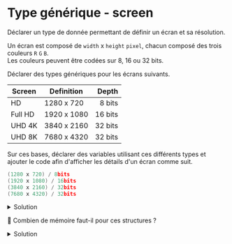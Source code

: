 # Type générique - screen

Déclarer un type de donnée permettant de définir un écran et sa résolution.

Un écran est composé de `width` x `height` `pixel`, chacun composé des trois couleurs `R` `G` `B`.<br>
Les couleurs peuvent être codées sur 8, 16 ou 32 bits. 

Déclarer des types génériques pour les écrans suivants.

| Screen   | Definition  | Depth   |
|----------|-------------|--------:|
| HD       | 1280 x 720  |  8 bits |
| Full HD  | 1920 x 1080 | 16 bits |
| UHD 4K   | 3840 x 2160 | 32 bits |
| UHD 8K   | 7680 x 4320 | 32 bits |

Sur ces bases, déclarer des variables utilisant ces différents types et ajouter le code afin d'afficher les détails d'un écran comme suit.

~~~cpp
(1280 x 720) / 8bits
(1920 x 1080) / 16bits
(3840 x 2160) / 32bits
(7680 x 4320) / 32bits
~~~

<details>
<summary>Solution</summary>

~~~cpp
#include <iostream>
#include <array>
#include <cstdint>

using namespace std;

//------------------------------------------------------------
template <typename T>
struct Pixel {
   T R;
   T G;
   T B;
};

//------------------------------------------------------------
template <typename T, size_t width>
using Line = array<Pixel<T>, width>;

//------------------------------------------------------------
template <typename T, size_t width, size_t height>
using Screen = array< Line<T, width>, height>;

//------------------------------------------------------------
using HD      = Screen<uint8_t,  1280,  720>;
using Full_HD = Screen<uint16_t, 1920, 1080>;
using UHD_4k  = Screen<uint32_t, 3840, 2160>;
using UHD_8k  = Screen<uint32_t, 7680, 4320>;

//------------------------------------------------------------
template <typename T, size_t width, size_t height>
ostream& operator<< (ostream& os, const Screen<T, width, height>& s);

//------------------------------------------------------------
int main() {
   // note : stop gros pour la pile => static
   static HD      screen_HD;
   static Full_HD screen_Full_HD;
   static UHD_4k  screen_UHD_4k;
   static UHD_8k  screen_UHD_8k;

   cout << screen_HD       << endl;
   cout << screen_Full_HD  << endl;
   cout << screen_UHD_4k   << endl;
   cout << screen_UHD_8k   << endl;
}

//------------------------------------------------------------
template <typename T, size_t width, size_t height>
ostream& operator<< (ostream& os, const Screen<T, width, height>& s) {
   if(s.empty()) return os;
   os << "(" << s[0].size() << " x " << s.size() << ") / "
      << sizeof(T) * 8 << "bits";
   return os;
}
~~~

</details>

🤔 Combien de mémoire faut-il pour ces structures ?

<details>
<summary>Solution</summary>

| Screen  | Definition  | Colors | Depth | Bits          | Bytes       | MB    |
|---------|-------------|:------:|:-----:|--------------:|------------:|------:|
| HD      | 1280 x 720  |   3    |   8   |    22,118,400 |   2,764,800 |   2.8 |
| Full HD | 1920 x 1080 |   3    |  16   |    99,532,800 |  12,441,600 |  12.4 |
| UHD 4K  | 3840 x 2160 |   3    |  32   |   796,262,400 |  99,532,800 |  99.5 |
| UHD 8K  | 7680 x 4320 |   3    |  32   | 3,185,049,600 | 398,131,200 | 398.1 |

⚠️ Ces éléments sont trop gros pour être sur la pile.

Nous pourrions utiliser des `vector` mais alors dimmensions seraient faites sur les variables et non les types.<br>En mettant `static` à la déclaration, les variables sont placés sur le `heap` (les tas) comme ce serait le cas pour les parties `data` d'un vecteur qui sont eux réservés dynamiquement.

</details>
